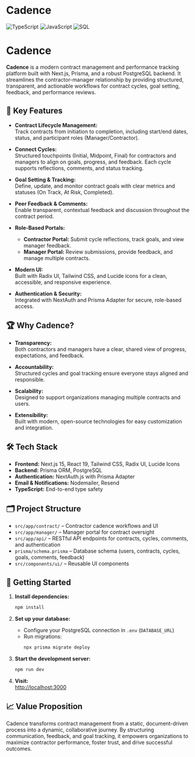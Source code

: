 
# Cadence

![TypeScript](https://img.shields.io/badge/TypeScript-3178c6?logo=typescript&logoColor=white&style=for-the-badge)
![JavaScript](https://img.shields.io/badge/JavaScript-f7df1e?logo=javascript&logoColor=black&style=for-the-badge)
![SQL](https://img.shields.io/badge/SQL-336791?logo=postgresql&logoColor=white&style=for-the-badge)


# Cadence

**Cadence** is a modern contract management and performance tracking platform built with Next.js, Prisma, and a robust PostgreSQL backend. It streamlines the contractor-manager relationship by providing structured, transparent, and actionable workflows for contract cycles, goal setting, feedback, and performance reviews.

## 🚀 Key Features

- **Contract Lifecycle Management:**  
  Track contracts from initiation to completion, including start/end dates, status, and participant roles (Manager/Contractor).

- **Connect Cycles:**  
  Structured touchpoints (Initial, Midpoint, Final) for contractors and managers to align on goals, progress, and feedback. Each cycle supports reflections, comments, and status tracking.

- **Goal Setting & Tracking:**  
  Define, update, and monitor contract goals with clear metrics and statuses (On Track, At Risk, Completed).

- **Peer Feedback & Comments:**  
  Enable transparent, contextual feedback and discussion throughout the contract period.

- **Role-Based Portals:**
  - **Contractor Portal:** Submit cycle reflections, track goals, and view manager feedback.
  - **Manager Portal:** Review submissions, provide feedback, and manage multiple contracts.

- **Modern UI:**  
  Built with Radix UI, Tailwind CSS, and Lucide icons for a clean, accessible, and responsive experience.

- **Authentication & Security:**  
  Integrated with NextAuth and Prisma Adapter for secure, role-based access.

## 🏆 Why Cadence?

- **Transparency:**  
  Both contractors and managers have a clear, shared view of progress, expectations, and feedback.

- **Accountability:**  
  Structured cycles and goal tracking ensure everyone stays aligned and responsible.

- **Scalability:**  
  Designed to support organizations managing multiple contracts and users.

- **Extensibility:**  
  Built with modern, open-source technologies for easy customization and integration.

## 🛠️ Tech Stack

- **Frontend:** Next.js 15, React 19, Tailwind CSS, Radix UI, Lucide Icons
- **Backend:** Prisma ORM, PostgreSQL
- **Authentication:** NextAuth.js with Prisma Adapter
- **Email & Notifications:** Nodemailer, Resend
- **TypeScript:** End-to-end type safety

## 🗂️ Project Structure

- `src/app/contract/` – Contractor cadence workflows and UI
- `src/app/manager/` – Manager portal for contract oversight
- `src/app/api/` – RESTful API endpoints for contracts, cycles, comments, and authentication
- `prisma/schema.prisma` – Database schema (users, contracts, cycles, goals, comments, feedback)
- `src/components/ui/` – Reusable UI components

## 🚦 Getting Started

1. **Install dependencies:**

   ```bash
   npm install
   ```

2. **Set up your database:**
   - Configure your PostgreSQL connection in `.env` (`DATABASE_URL`)
   - Run migrations:
     ```bash
     npx prisma migrate deploy
     ```

3. **Start the development server:**

   ```bash
   npm run dev
   ```

4. **Visit:**  
    [http://localhost:3000](http://localhost:3000)


## 📈 Value Proposition

Cadence transforms contract management from a static, document-driven process into a dynamic, collaborative journey. By structuring communication, feedback, and goal tracking, it empowers organizations to maximize contractor performance, foster trust, and drive successful outcomes.
